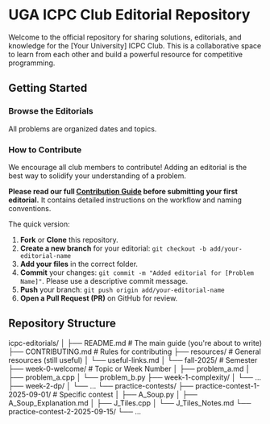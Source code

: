 # UGA ICPC Club Editorial Repository

Welcome to the official repository for sharing solutions, editorials, and knowledge for the [Your University] ICPC Club. This is a collaborative space to learn from each other and build a powerful resource for competitive programming.

## Getting Started

### Browse the Editorials
All problems are organized dates and topics.

### How to Contribute
We encourage all club members to contribute! Adding an editorial is the best way to solidify your understanding of a problem.

**Please read our full [Contribution Guide](CONTRIBUTING.md) before submitting your first editorial.** It contains detailed instructions on the workflow and naming conventions.

The quick version:
1. **Fork** or **Clone** this repository.
2. **Create a new branch** for your editorial: `git checkout -b add/your-editorial-name`
3. **Add your files** in the correct folder.
4. **Commit** your changes: `git commit -m "Added editorial for [Problem Name]"`. Please use a descriptive commit message.
5. **Push** your branch: `git push origin add/your-editorial-name`
6. **Open a Pull Request (PR)** on GitHub for review.

## Repository Structure

icpc-editorials/
│
├── README.md          # The main guide (you're about to write)
├── CONTRIBUTING.md    # Rules for contributing
├── resources/         # General resources (still useful)
│   └── useful-links.md
│
└── fall-2025/                 # Semester
    ├── week-0-welcome/        # Topic or Week Number
    │   ├── problem_a.md
    │   ├── problem_a.cpp
    │   └── problem_b.py
    ├── week-1-complexity/
    │   └── ...
    ├── week-2-dp/
    │   └── ...
    └── practice-contests/
        ├── practice-contest-1-2025-09-01/  # Specific contest
        │   ├── A_Soup.py
        │   ├── A_Soup_Explanation.md
        │   ├── J_Tiles.cpp
        │   └── J_Tiles_Notes.md
        └── practice-contest-2-2025-09-15/
            └── ...
